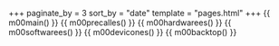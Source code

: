 +++
paginate_by = 3
sort_by = "date"
template = "pages.html"
+++
{{ m00main() }}
{{ m00precalles() }}
{{ m00hardwarees() }}
{{ m00softwarees() }}
{{ m00devicones() }}
{{ m00backtop() }}

